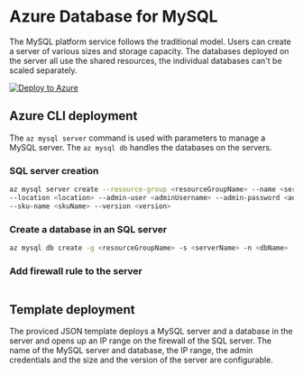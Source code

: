 # Azure Database for MySQL

The MySQL platform service follows the traditional model. Users can create a server of various sizes and storage capacity. The databases deployed on the server all use the shared resources, the individual databases can't be scaled separately.

[![Deploy to Azure](http://azuredeploy.net/deploybutton.png)](https://portal.azure.com/#create/Microsoft.Template/uri/https%3A%2F%2Fraw.githubusercontent.com%2FCloudDirect%2FARMLab%2Fmaster%2Ftemplates%2FAzureMySQL%2Fazuredeploy.json)

## Azure CLI deployment

The `az mysql server` command is used with parameters to manage a MySQL server. The `az mysql db` handles the databases on the servers.

### SQL server creation

```bash
az mysql server create --resource-group <resourceGroupName> --name <serverName> \
--location <location> --admin-user <adminUsername> --admin-password <adminPassword> \
--sku-name <skuName> --version <version>
```

### Create a database in an SQL server

```bash
az mysql db create -g <resourceGroupName> -s <serverName> -n <dbName>
```

### Add firewall rule to the server

```bash
```

## Template deployment

The proviced JSON template deploys a MySQL server and a database in the server and opens up an IP range on the firewall of the SQL server. The name of the MySQL server and database, the IP range, the admin credentials and the size and the version of the server are configurable.